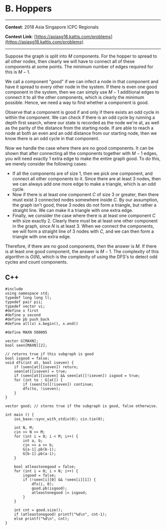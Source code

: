 # B. Hoppers

---

**Contest**: 2018 Asia Singapore ICPC Regionals

**Contest Link**: [https://asiasg18.kattis.com/problems](https://asiasg18.kattis.com/problems)

---

Suppose the graph is split into $M$ components. For the hopper to spread to all other nodes, then clearly we will have to connect all of these components at some points. The minimum number of edges required for this is $M-1$.

We call a component "good" if we can infect a node in that component and have it spread to every other node in the system. If there is even one good component in the system, then we can simply use $M-1$ additional edges to connect it to all the other components, which is clearly the minimum possible. Hence, we need a way to find whether a component is good.

Observe that a component is good if and only if there exists an odd cycle in within the component. We can check if there is an odd cycle by running a depth first search, where our state is recorded as the node we're at, as well as the parity of the distance from the starting node. If are able to reach a node at both an even and an odd distance from our starting node, then we know there is an odd cycle in that component.

Now we handle the case where there are no good components. It can be shown that after connecting all the components together with $M-1$ edges, you will need exactly 1 extra edge to make the entire graph good. To do this, we merely consider the following cases:
- If all the components are of size 1, then we pick one component, and connect all other components to it. Since there are at least 3 nodes, then we can always add one more edge to make a triangle, which is an odd cycle.
- Now if there is at least one component $C$ of size 3 or greater, then there must exist 3 connected nodes somewhere inside $C$. By our assumption, the graph isn't good, these 3 nodes do not form a triangle, but rather a straight line. We can make it a triangle with one extra edge.
- Finally, we consider the case where there is at least one component $C$ with size exactly 2. Clearly there must be at least one other component in the graph, since $N$ is at least 3. When we connect the components, we will form a straight line of 3 nodes with $C$, and we can then form a triangle with one extra edge.

Therefore, if there are no good components, then the answer is $M$. If there is at least one good component, the answer is $M-1$. The complexity of this algorithm is $O(N)$, which is the complexity of using the DFS's to detect odd cycles and count components.

## C++
<pre class="line-numbers"><code class="language-c++">#include <bits/stdc++.h>
using namespace std;
typedef long long ll;
typedef pair<int, int> pii;
typedef vector<int> vi;
#define x first
#define y second
#define pb push_back
#define all(x) x.begin(), x.end()

#define MAXN 500005

vector<int> G[MAXN];
bool seen[MAXN][2];

// returns true if this subgraph is good
bool isgood = false;
void dfs(int at, bool iseven) {
	if (seen[at][iseven]) return;
	seen[at][iseven] = true;
	if (seen[at][iseven] && seen[at][!iseven]) isgood = true;
	for (int to : G[at]) {
		if (seen[to][!iseven]) continue;
		dfs(to, !iseven);
	}
}

vector<bool> good; // stores true if the subgraph is good, false otherwise.

int main () {
	ios_base::sync_with_stdio(0); cin.tie(0);

	int N, M;
	cin >> N >> M;
	for (int i = 0; i < M; i++) {
		int a, b;
		cin >> a >> b;
		G[a-1].pb(b-1);
		G[b-1].pb(a-1);
	}

	bool atleastonegood = false;
	for (int i = 0; i < N; i++) {
		isgood = false;
		if (!seen[i][0] && !seen[i][1]) {
			dfs(i, 0);
			good.pb(isgood);
			atleastonegood |= isgood;
		}
	}

	int cnt = good.size();
	if (atleastonegood) printf("%d\n", cnt-1);
	else printf("%d\n", cnt);
}
</code></pre>
